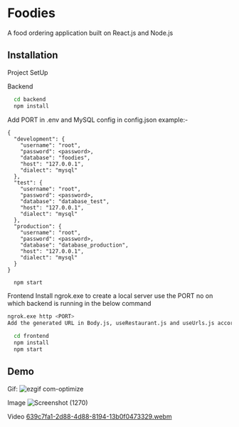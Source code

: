# Foodies

A food ordering application built on React.js and Node.js

## Installation

Project SetUp

Backend

```bash
  cd backend
  npm install
```

Add PORT in .env and MySQL config in config.json
example:-

```
{
  "development": {
    "username": "root",
    "password": <password>,
    "database": "foodies",
    "host": "127.0.0.1",
    "dialect": "mysql"
  },
  "test": {
    "username": "root",
    "password": <password>,
    "database": "database_test",
    "host": "127.0.0.1",
    "dialect": "mysql"
  },
  "production": {
    "username": "root",
    "password": <password>,
    "database": "database_production",
    "host": "127.0.0.1",
    "dialect": "mysql"
  }
}
```

```bash
  npm start
```

Frontend
Install ngrok.exe to create a local server
use the PORT no on which backend is running in the below command

```bash
ngrok.exe http <PORT>
Add the generated URL in Body.js, useRestaurant.js and useUrls.js accordingly
```

```bash
  cd frontend
  npm install
  npm start
```

## Demo

Gif:
![ezgif com-optimize](https://github.com/abhishek-maverick/foodies/assets/105659165/9ad1f467-309f-43dd-b69f-d9bbe00acbdb)

Image
![Screenshot (1270)](https://github.com/abhishek-maverick/foodies/assets/105659165/65d8299f-d5f7-431a-961f-c48eda076478)

Video
[639c7fa1-2d88-4d88-8194-13b0f0473329.webm](https://github.com/abhishek-maverick/foodies/assets/105659165/66f40af0-53c2-4ff2-8e9d-ada3aca3339c)
